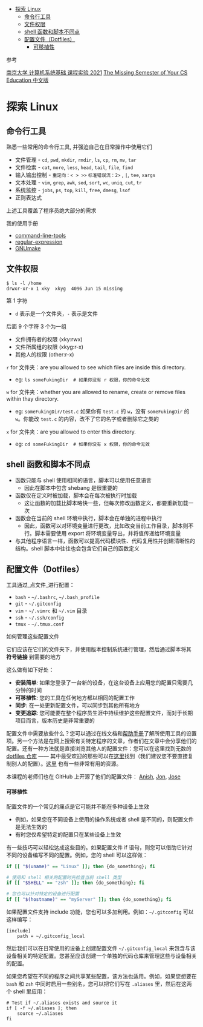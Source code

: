 - [探索 Linux](#探索-linux)
  - [命令行工具](#命令行工具)
  - [文件权限](#文件权限)
  - [shell 函数和脚本不同点](#shell-函数和脚本不同点)
  - [配置文件（Dotfiles）](#配置文件dotfiles)
      - [可移植性](#可移植性)

参考

[南京大学 计算机系统基础 课程实验 2021](https://nju-projectn.github.io/ics-pa-gitbook/ics2021/linux.html)
[The Missing Semester of Your CS Education 中文版](https://missing-semester-cn.github.io/)

# 探索 Linux

## 命令行工具

熟悉一些常用的命令行工具, 并强迫自己在日常操作中使用它们

* 文件管理 - `cd`, `pwd`, `mkdir`, `rmdir`, `ls`, `cp`, `rm`, `mv`, `tar`
* 文件检索 - `cat`, `more`, `less`, `head`, `tail`, `file`, `find`
* 输入输出控制 - `重定向：< > >>` `标准错误流：2>` , `|`, `tee`, `xargs`
* 文本处理 - `vim`, `grep`, `awk`, `sed`, `sort`, `wc`, `uniq`, `cut`, `tr`
* 系统监控 - `jobs`, `ps`, `top`, `kill`, `free`, `dmesg`, `lsof`
* 正则表达式

上述工具覆盖了程序员绝大部分的需求

我的使用手册

- [command-line-tools](command-line-tools.md)
- [regular-expression](regular-expression.md)
- [GNUmake](GNUmake.md)


## 文件权限

```
$ ls -l /home
drwxr-xr-x 1 xky  xkyg  4096 Jun 15 missing
```

第 1 字符

- `d` 表示是一个文件夹，`-` 表示是文件

后面 9 个字符 3 个为一组

- 文件拥有者的权限 (xky:rwx)
- 文件所属组的权限 (xkyg:r-x)
- 其他人的权限 (other:r-x)

`r` for 文件夹：are you allowed to see which files are inside this directory.
- eg: `ls someFukingDir  # 如果你没有 r 权限，你的命令无效`

`w` for 文件夹：whether you are allowed to rename, create or remove files within thay directory.
- eg: `someFukingDir/test.c` 如果你有 `test.c` 的 `w`，没有 `someFukingDir` 的 `w`。你能改 `test.c` 的内容，改不了它的名字或者删除它之类的

`x` for 文件夹：are you allowed to enter this directory.
- eg: `cd someFukingDir  # 如果你没有 x 权限，你的命令无效` 


## shell 函数和脚本不同点

- 函数只能与 shell 使用相同的语言，脚本可以使用任意语言
  - 因此在脚本中包含 shebang 是很重要的
- 函数仅在定义时被加载，脚本会在每次被执行时加载
  - 这让函数的加载比脚本略快一些，但每次修改函数定义，都要重新加载一次
- 函数会在当前的 shell 环境中执行，脚本会在单独的进程中执行
  - 因此，函数可以对环境变量进行更改，比如改变当前工作目录，脚本则不行。脚本需要使用 export 将环境变量导出，并将值传递给环境变量
- 与其他程序语言一样，函数可以提高代码模块性、代码复用性并创建清晰性的结构。shell 脚本中往往也会包含它们自己的函数定义

## 配置文件（Dotfiles）

工具通过_点文件_进行配置：

*   `bash` - `~/.bashrc`, `~/.bash_profile`
*   `git` - `~/.gitconfig`
*   `vim` - `~/.vimrc` 和 `~/.vim` 目录
*   `ssh` - `~/.ssh/config`
*   `tmux` - `~/.tmux.conf`

如何管理这些配置文件

它们应该在它们的文件夹下，并使用版本控制系统进行管理，然后通过脚本将其 **符号链接** 到需要的地方

这么做有如下好处：

*   **安装简单**: 如果您登录了一台新的设备，在这台设备上应用您的配置只需要几分钟的时间
*   **可移植性**: 您的工具在任何地方都以相同的配置工作
*   **同步**: 在一处更新配置文件，可以同步到其他所有地方
*   **变更追踪**: 您可能要在整个程序员生涯中持续维护这些配置文件，而对于长期项目而言，版本历史是非常重要的

配置文件中需要放些什么？您可以通过在线文档和[帮助手册](https://en.wikipedia.org/wiki/Man_page)了解所使用工具的设置项。另一个方法是在网上搜索有关特定程序的文章，作者们在文章中会分享他们的配置。还有一种方法就是直接浏览其他人的配置文件：您可以在这里找到无数的[dotfiles 仓库](https://github.com/search?o=desc&q=dotfiles&s=stars&type=Repositories) —— 其中最受欢迎的那些可以在[这里](https://github.com/mathiasbynens/dotfiles)找到（我们建议您不要直接复制别人的配置）。[这里](https://dotfiles.github.io/) 也有一些非常有用的资源。

本课程的老师们也在 GitHub 上开源了他们的配置文件： [Anish](https://github.com/anishathalye/dotfiles), [Jon](https://github.com/jonhoo/configs), [Jose](https://github.com/jjgo/dotfiles)

#### 可移植性

配置文件的一个常见的痛点是它可能并不能在多种设备上生效

- 例如，如果您在不同设备上使用的操作系统或者 shell 是不同的，则配置文件是无法生效的
- 有时您仅希望特定的配置只在某些设备上生效

有一些技巧可以轻松达成这些目的。如果配置文件 if 语句，则您可以借助它针对不同的设备编写不同的配置。例如，您的 shell 可以这样做：

```bash
if [[ "$(uname)" == "Linux" ]]; then {do_something}; fi

# 使用和 shell 相关的配置时先检查当前 shell 类型
if [[ "$SHELL" == "zsh" ]]; then {do_something}; fi

# 您也可以针对特定的设备进行配置
if [[ "$(hostname)" == "myServer" ]]; then {do_something}; fi
```

如果配置文件支持 include 功能，您也可以多加利用。例如：`~/.gitconfig` 可以这样编写：

```
[include]
    path = ~/.gitconfig_local
```

然后我们可以在日常使用的设备上创建配置文件 `~/.gitconfig_local` 来包含与该设备相关的特定配置。您甚至应该创建一个单独的代码仓库来管理这些与设备相关的配置。

如果您希望在不同的程序之间共享某些配置，该方法也适用。例如，如果您想要在 `bash` 和 `zsh` 中同时启用一些别名，您可以把它们写在 `.aliases` 里，然后在这两个 shell 里应用：

```
# Test if ~/.aliases exists and source it
if [ -f ~/.aliases ]; then
    source ~/.aliases
fi
```
